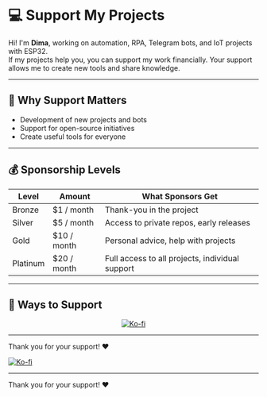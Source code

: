 # 💻 Support My Projects

Hi! I'm **Dima**, working on automation, RPA, Telegram bots, and IoT projects with ESP32.  
If my projects help you, you can support my work financially. Your support allows me to create new tools and share knowledge.

---

## 🌟 Why Support Matters
- Development of new projects and bots  
- Support for open-source initiatives  
- Create useful tools for everyone  

---

## 💰 Sponsorship Levels
| Level    | Amount       | What Sponsors Get |
|----------|-------------|------------------|
| Bronze   | $1 / month  | Thank-you in the project |
| Silver   | $5 / month  | Access to private repos, early releases |
| Gold     | $10 / month | Personal advice, help with projects |
| Platinum | $20 / month | Full access to all projects, individual support |

---

## 🔗 Ways to Support

<p align="center">
  <a href="https://ko-fi.com/andyou10" target="_blank">
    <img src="https://img.shields.io/badge/Support-Ko--fi-29abe0?logo=kofi&style=for-the-badge" alt="Ko-fi">
  </a>
</p>

---

Thank you for your support! ❤️

[![Ko-fi](https://img.shields.io/badge/Support-Ko--fi-29abe0?logo=kofi)](https://ko-fi.com/andyou10)  

---

Thank you for your support! ❤️
